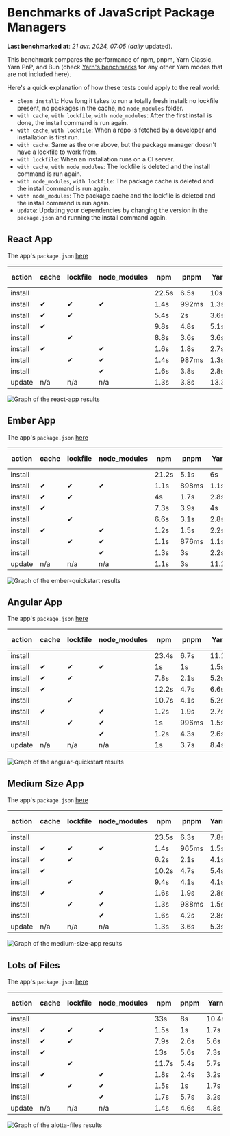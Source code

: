 # Benchmarks of JavaScript Package Managers

**Last benchmarked at**: _21 avr. 2024, 07:05_ (_daily_ updated).

This benchmark compares the performance of npm, pnpm, Yarn Classic, Yarn PnP, and Bun (check [Yarn's benchmarks](https://yarnpkg.com/benchmarks) for any other Yarn modes that are not included here).

Here's a quick explanation of how these tests could apply to the real world:

- `clean install`: How long it takes to run a totally fresh install: no lockfile present, no packages in the cache, no `node_modules` folder.
- `with cache`, `with lockfile`, `with node_modules`: After the first install is done, the install command is run again.
- `with cache`, `with lockfile`: When a repo is fetched by a developer and installation is first run.
- `with cache`: Same as the one above, but the package manager doesn't have a lockfile to work from.
- `with lockfile`: When an installation runs on a CI server.
- `with cache`, `with node_modules`: The lockfile is deleted and the install command is run again.
- `with node_modules`, `with lockfile`: The package cache is deleted and the install command is run again.
- `with node_modules`: The package cache and the lockfile is deleted and the install command is run again.
- `update`: Updating your dependencies by changing the version in the `package.json` and running the install command again.

## React App

The app's `package.json` [here](./fixtures/react-app/package.json)

| action  | cache | lockfile | node_modules| npm | pnpm | Yarn | Yarn PnP | Bun |
| ---     | ---   | ---      | ---         | --- | ---  | ---  | ---      | --- |
| install |       |          |             | 22.5s | 6.5s | 10s | 2.8s | 1.5s |
| install | ✔     | ✔        | ✔           | 1.4s | 992ms | 1.3s | n/a | 33ms |
| install | ✔     | ✔        |             | 5.4s | 2s | 3.6s | 1s | 428ms |
| install | ✔     |          |             | 9.8s | 4.8s | 5.1s | 2.5s | 467ms |
| install |       | ✔        |             | 8.8s | 3.6s | 3.6s | 1s | 395ms |
| install | ✔     |          | ✔           | 1.6s | 1.8s | 2.7s | n/a | 48ms |
| install |       | ✔        | ✔           | 1.4s | 987ms | 1.3s | n/a | 30ms |
| install |       |          | ✔           | 1.6s | 3.8s | 2.8s | n/a | 46ms |
| update  | n/a | n/a | n/a | 1.3s | 3.8s | 13.3s | 3.3s | 32ms |

<img alt="Graph of the react-app results" src="results/img/react-app.svg" />

## Ember App

The app's `package.json` [here](./fixtures/ember-quickstart/package.json)

| action  | cache | lockfile | node_modules| npm | pnpm | Yarn | Yarn PnP | Bun |
| ---     | ---   | ---      | ---         | --- | ---  | ---  | ---      | --- |
| install |       |          |             | 21.2s | 5.1s | 6s | 2.4s | 1.2s |
| install | ✔     | ✔        | ✔           | 1.1s | 898ms | 1.1s | n/a | 26ms |
| install | ✔     | ✔        |             | 4s | 1.7s | 2.8s | 969ms | 340ms |
| install | ✔     |          |             | 7.3s | 3.9s | 4s | 2s | 347ms |
| install |       | ✔        |             | 6.6s | 3.1s | 2.8s | 959ms | 308ms |
| install | ✔     |          | ✔           | 1.2s | 1.5s | 2.2s | n/a | 39ms |
| install |       | ✔        | ✔           | 1.1s | 876ms | 1.1s | n/a | 24ms |
| install |       |          | ✔           | 1.3s | 3s | 2.2s | n/a | 37ms |
| update  | n/a | n/a | n/a | 1.1s | 3s | 11.2s | 3.5s | 26ms |

<img alt="Graph of the ember-quickstart results" src="results/img/ember-quickstart.svg" />

## Angular App

The app's `package.json` [here](./fixtures/angular-quickstart/package.json)

| action  | cache | lockfile | node_modules| npm | pnpm | Yarn | Yarn PnP | Bun |
| ---     | ---   | ---      | ---         | --- | ---  | ---  | ---      | --- |
| install |       |          |             | 23.4s | 6.7s | 11.1s | 2.9s | 1.7s |
| install | ✔     | ✔        | ✔           | 1s | 1s | 1.5s | n/a | 26ms |
| install | ✔     | ✔        |             | 7.8s | 2.1s | 5.2s | 1.3s | 788ms |
| install | ✔     |          |             | 12.2s | 4.7s | 6.6s | 2.4s | 763ms |
| install |       | ✔        |             | 10.7s | 4.1s | 5.2s | 1.3s | 717ms |
| install | ✔     |          | ✔           | 1.2s | 1.9s | 2.7s | n/a | 40ms |
| install |       | ✔        | ✔           | 1s | 996ms | 1.5s | n/a | 23ms |
| install |       |          | ✔           | 1.2s | 4.3s | 2.6s | n/a | 38ms |
| update  | n/a | n/a | n/a | 1s | 3.7s | 8.4s | 2.6s | 26ms |

<img alt="Graph of the angular-quickstart results" src="results/img/angular-quickstart.svg" />

## Medium Size App

The app's `package.json` [here](./fixtures/medium-size-app/package.json)

| action  | cache | lockfile | node_modules| npm | pnpm | Yarn | Yarn PnP | Bun |
| ---     | ---   | ---      | ---         | --- | ---  | ---  | ---      | --- |
| install |       |          |             | 23.5s | 6.3s | 7.8s | 3s | 1.3s |
| install | ✔     | ✔        | ✔           | 1.4s | 965ms | 1.5s | n/a | 29ms |
| install | ✔     | ✔        |             | 6.2s | 2.1s | 4.1s | 1.2s | 499ms |
| install | ✔     |          |             | 10.2s | 4.7s | 5.4s | 2.5s | 459ms |
| install |       | ✔        |             | 9.4s | 4.1s | 4.1s | 1.2s | 454ms |
| install | ✔     |          | ✔           | 1.6s | 1.9s | 2.8s | n/a | 44ms |
| install |       | ✔        | ✔           | 1.3s | 988ms | 1.5s | n/a | 27ms |
| install |       |          | ✔           | 1.6s | 4.2s | 2.8s | n/a | 41ms |
| update  | n/a | n/a | n/a | 1.3s | 3.6s | 5.3s | 2.4s | 38ms |

<img alt="Graph of the medium-size-app results" src="results/img/medium-size-app.svg" />

## Lots of Files

The app's `package.json` [here](./fixtures/alotta-files/package.json)

| action  | cache | lockfile | node_modules| npm | pnpm | Yarn | Yarn PnP | Bun |
| ---     | ---   | ---      | ---         | --- | ---  | ---  | ---      | --- |
| install |       |          |             | 33s | 8s | 10.4s | 3.5s | 1.7s |
| install | ✔     | ✔        | ✔           | 1.5s | 1s | 1.7s | n/a | 37ms |
| install | ✔     | ✔        |             | 7.9s | 2.6s | 5.6s | 1.4s | 660ms |
| install | ✔     |          |             | 13s | 5.6s | 7.3s | 2.9s | 670ms |
| install |       | ✔        |             | 11.7s | 5.4s | 5.7s | 1.4s | 652ms |
| install | ✔     |          | ✔           | 1.8s | 2.4s | 3.2s | n/a | 57ms |
| install |       | ✔        | ✔           | 1.5s | 1s | 1.7s | n/a | 33ms |
| install |       |          | ✔           | 1.7s | 5.7s | 3.2s | n/a | 53ms |
| update  | n/a | n/a | n/a | 1.4s | 4.6s | 4.8s | 3s | 87ms |

<img alt="Graph of the alotta-files results" src="results/img/alotta-files.svg" />